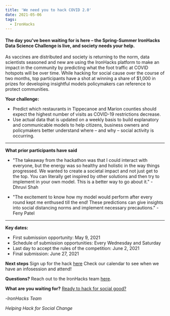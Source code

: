 ```yaml
---
title: 'We need you to hack COVID 2.0'
date: 2021-05-06
tags:
  - IronHacks
---
```


#### The day you've been waiting for is here – the Spring-Summer IronHacks Data Science Challenge is live, and society needs your help. 

As vaccines are distributed and society is returning to the norm, data scientists seasoned and new are using the IronHacks platform to make an impact in the community by predicting what the foot traffic at COVID hotspots will be over time. While hacking for social cause over the course of two months, top participants have a shot at winning a share of $1,000 in prizes for developing insightful models policymakers can reference to protect communities.

**Your challenge:** 
* Predict which restaurants in Tippecanoe and Marion counties should expect the highest number of visits as COVID-19 restrictions decrease.
* Use actual data that is updated on a weekly basis to build explanatory and communicable models to help citizens, business owners and policymakers better understand where – and why – social activity is occurring.

---
**What prior participants have said**
* "The takeaway from the hackathon was that I could interact with everyone, but the energy was so healthy and holistic in the way things progressed. We wanted to create a societal impact and not just get to the top. You can literally get inspired by other solutions and then try to implement in your own model. This is a better way to go about it." - Dhruvi Shah

* "The excitement to know how my model would perform after every round kept me enthused till the end! These predictions can give insights into social distancing norms and implement necessary precautions." - Feny Patel
---

**Key dates:**
* First submission opportunity: May 9, 2021
* Schedule of submission opportunities: Every Wednesday and Saturday
* Last day to accept the rules of the competition: June 2, 2021
* Final submission: June 27, 2021

**Next steps**
Sign up for the hack [here](https://ironhack.com)
Check our calendar to see when we have an infosession and attend!

**Questions?** 
Reach out to the IronHacks team [here](mailto:d27b1045.groups.purdue.edu@amer.teams.ms).

**What are you waiting for?**
[Ready to hack for social good?](https://ironhacks.com)

-_IronHacks Team_

_Helping Hack for Social Change_




